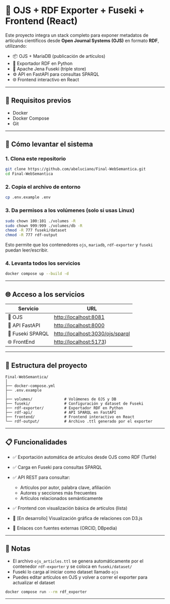 # 🧠 OJS + RDF Exporter + Fuseki + Frontend (React)

Este proyecto integra un stack completo para exponer metadatos de artículos científicos desde **Open Journal Systems (OJS)** en formato **RDF**, utilizando:
- 📦 OJS + MariaDB (publicación de artículos)
- 🐍 Exportador RDF en Python
- 🧠 Apache Jena Fuseki (triple store)
- ⚙️ API en FastAPI para consultas SPARQL
- 🌐 Frontend interactivo en React

---

## 🔧 Requisitos previos

- Docker
- Docker Compose
- Git

---

## 🚀 Cómo levantar el sistema

### 1. Clona este repositorio

```bash
git clone https://github.com/abeluciano/Final-WebSemantica.git
cd Final-WebSemantica
````

### 2. Copia el archivo de entorno

```bash
cp .env.example .env
```

### 3. Da permisos a los volúmenes (solo si usas Linux)

```bash
sudo chown 100:101 ./volumes -R
sudo chown 999:999 ./volumes/db -R
chmod -R 777 fuseki/dataset
chmod -R 777 rdf-output
```

Esto permite que los contenedores `ojs`, `mariadb`, `rdf-exporter` y `fuseki` puedan leer/escribir.

### 4. Levanta todos los servicios

```bash
docker compose up --build -d
```

---

## 🌐 Acceso a los servicios

| Servicio         | URL                                                                  |
| ---------------- | -------------------------------------------------------------------- |
| 📰 OJS           | [http://localhost:8081](http://localhost:8081)                       |
| 🔄 API FastAPI   | [http://localhost:8000](http://localhost:8000)                       |
| 🧠 Fuseki SPARQL | [http://localhost:3030/ojs/sparql](http://localhost:3030/ojs/sparql) |
| 🌐 FrontEnd   | [http://localhost:5173](http://localhost:5173))                         |

---

## 📁 Estructura del proyecto

```
Final-WebSemantica/
│
├── docker-compose.yml
├── .env.example
│
├── volumes/              # Volúmenes de OJS y DB
├── fuseki/               # Configuración y dataset de Fuseki
├── rdf-exporter/         # Exportador RDF en Python
├── rdf-api/              # API SPARQL en FastAPI
├── frontend/             # Frontend interactivo en React
└── rdf-output/           # Archivo .ttl generado por el exporter
```

---

## 📋 Funcionalidades

* ✅ Exportación automática de artículos desde OJS como RDF (Turtle)
* ✅ Carga en Fuseki para consultas SPARQL
* ✅ API REST para consultar:

  * Artículos por autor, palabra clave, afiliación
  * Autores y secciones más frecuentes
  * Artículos relacionados semánticamente
* ✅ Frontend con visualización básica de artículos (lista)
* 🔄 \[En desarrollo] Visualización gráfica de relaciones con D3.js
* 🔗 Enlaces con fuentes externas (ORCID, DBpedia)

---

## 📝 Notas

* El archivo `ojs_articles.ttl` se genera automáticamente por el contenedor `rdf-exporter` y se coloca en `fuseki/dataset/`
* Fuseki lo carga al iniciar como dataset llamado `ojs`
* Puedes editar artículos en OJS y volver a correr el exporter para actualizar el dataset

```bash
docker compose run --rm rdf_exporter
```

---
